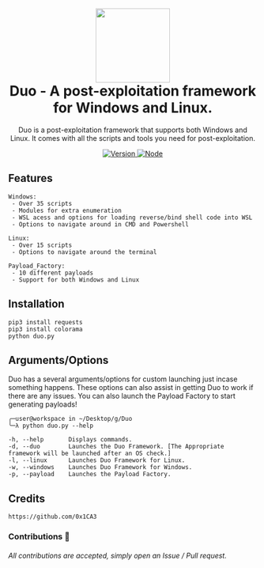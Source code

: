 <h1 align="center">
	<img src="https://icons.veryicon.com/png/o/emoticon/number/duo-1.png" width="150px"><br>
    Duo - A post-exploitation framework for Windows and Linux.
</h1>
<p align="center">
	Duo is a post-exploitation framework that supports both Windows and Linux. It comes with all the scripts and tools you need for post-exploitation.
</p>

<p align="center">
	<a href="https://deno.land" target="_blank">
    	<img src="https://img.shields.io/badge/Version-1.0.0-7DCDE3?style=for-the-badge" alt="Version">
     </a>
	<a href="https://deno.land" target="_blank">
    	<img src="https://img.shields.io/badge/Deno-1.0.0+-7DCDE3?style=for-the-badge" alt="Node">
     </a>
</p>

## Features
```
Windows:
 - Over 35 scripts
 - Modules for extra enumeration
 - WSL acess and options for loading reverse/bind shell code into WSL
 - Options to navigate around in CMD and Powershell

Linux:
 - Over 15 scripts
 - Options to navigate around the terminal

Payload_Factory:
 - 10 different payloads
 - Support for both Windows and Linux
```
## Installation
```
pip3 install requests
pip3 install colorama
python duo.py
```

## Arguments/Options
Duo has a several arguments/options for custom launching just incase something happens. These options can also assist in getting Duo to work if there are any issues. You can also launch the Payload Factory to start generating payloads!
```
╭─user@workspace in ~/Desktop/g/Duo 
╰─λ python duo.py --help

-h, --help       Displays commands.
-d, --duo        Launches the Duo Framework. [The Appropriate framework will be launched after an OS check.]
-l, --linux      Launches Duo Framework for Linux.
-w, --windows    Launches Duo Framework for Windows.
-p, --payload    Launches the Payload Factory.
```

## Credits
```
https://github.com/0x1CA3
```
### Contributions 🎉
###### All contributions are accepted, simply open an Issue / Pull request.
